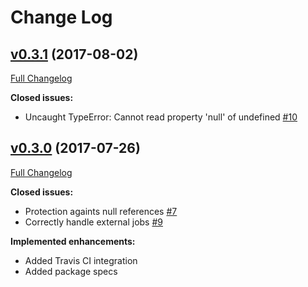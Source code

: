 # Change Log

## [v0.3.1](https://github.com/blakawk/gitlab-integration/tree/v0.3.1) (2017-08-02)
[Full Changelog](https://github.com/blakawk/gitlab-integration/compare/v0.3.0...v0.3.1)

**Closed issues:**

- Uncaught TypeError: Cannot read property 'null' of undefined [\#10](https://github.com/blakawk/gitlab-integration/issues/10)


## [v0.3.0](https://github.com/blakawk/gitlab-integration/tree/v0.3.0) (2017-07-26)
[Full Changelog](https://github.com/blakawk/gitlab-integration/compare/v0.2.7...v0.3.0)

**Closed issues:**

- Protection againts null references [\#7](https://github.com/blakawk/gitlab-integration/issues/7)
- Correctly handle external jobs [\#9](https://github.com/blakawk/gitlab-integration/issues/9)

**Implemented enhancements:**

- Added Travis CI integration
- Added package specs

